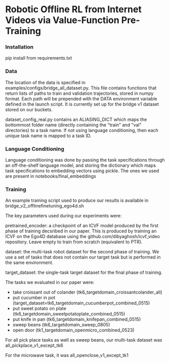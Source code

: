# Robotic Offline RL from Internet Videos via Value-Function Pre-Training #

### Installation ###

pip install from requirements.txt

### Data ###

The location of the data is specified in examples/configs/bridge_all_dataset.py. This file contains functions that return lists of paths to train and validation trajectories, stored in numpy format. Each path will be prepended with the DATA environment variable defined in the launch script. It is currently set up for the bridge v1 dataset stored on our buckets.

dataset_config_real.py contains an ALIASING_DICT which maps the bottommost folder name (directly containing the "train" and "val" directories) to a task name. If not using language conditioning, then each unique task name is mapped to a task ID.

### Language Conditioning ###

Language conditioning was done by passing the task specifications through an off-the-shelf language model, and storing the dictionary which maps task specifications to embedding vectors using pickle. The ones we used are present in notebooks/final_embeddings

### Training ###

An example training script used to produce our results is available in bridge_v2_offlinefinetuning_ego4d.sh

The key parameters used during our experiments were:

pretrained_encoder: a checkpoint of an ICVF model produced by the first phase of training decsribed in our paper. This is produced by training an ICVF on the Ego4D database using the github.com/dibyaghosh/icvf_video repository. Leave empty to train from scratch (equivalent to PTR).

dataset: the multi-task robot dataset for the second phase of training. We use a set of tasks that does not contain our target task but is performed in the same environment.

target_dataset: the single-task target dataset for the final phase of training.

The tasks we evaluated in our paper were:
- take croissant out of colander (tk6_targetdomain_croissantcolander_all)
- put cucumber in pot (target_dataset=tk6_targetdomain_cucumberpot_combined_0515)
- put sweet potato on plate (tk6_targetdomain_sweetpotatoplate_combined_0515)
- put knife in pan (tk6_targetdomain_knifepan_combined_0515)
- sweep beans (tk6_targetdomain_sweep_0805)
- open door (tk1_targetdomain_openmicro_combined_0523)

For all pick place tasks as well as sweep beans, our multi-task dataset was all_pickplace_v1_except_tk6

For the microwave task, it was all_openclose_v1_except_tk1
